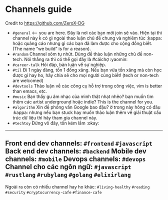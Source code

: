 # Channels guide

Credit to https://github.com/ZeroX-DG

- `#general` <-- you are here. Đây là nơi các bạn mới join sẽ vào. Hiện tại thì channel này k có gì ngoài thao luận chủ đề chung và nghiêm túc :kappa: hoặc quảng cáo nhưng gì các bạn đã làm được cho cộng đồng biết. (The name “we build” is for a reason).
- `#random` Channel xôm tụ nhứt. Dùng để thảo luận những chủ đề non-tech. Nói thẳng ra thì có thể gọi đây là #cáichợ :yaomin:
- `#career-talk` Hỏi đáp, bàn luận về sự nghiệp.
- `#til` Đi 1 ngày đàng, tốn 1 đống xăng. Nếu bạn vừa tốn xăng mà còn học được gì hay ho, hãy chia sẽ cho mọi người cùng biết! (tech or non-tech are welcomed)
- `#devtools` Thảo luận về các công cụ hỗ trợ trong công việc, vim is better than emacs, etc.
- `#music` Bạn thấy gu âm nhạc của mình thật nhạt nhẽo? bạn muốn tìm thêm các artist underground hoặc indie? This is the channel for you.
- `#algorithm` Xin đề phỏng vấn Google bao đậu? ờ trong này hông có đâu :kappa: nhưng nếu bạn stuck hay muốn thảo luận thêm về giải thuật cấu trúc dữ liệu thì hãy tham gia channel này.
- `#techtoy` Đừng vô đây, tốn kém lắm :okay:

---
Front end dev channels: `#frontend`  `#javascript`
Back end dev channels: `#backend`
Mobile dev channels: `#mobile`
Devops channels: `#devops`
Channel cho các ngôn ngữ: `#javascript` `#rustlang` `#rubylang` `#golang` `#elixirlang`
---
Ngoài ra còn có nhiều channel hay ho khác:
`#living-healthy` `#reading` `#security` `#cryptocurrency-cafe` `#finance-cafe` 
